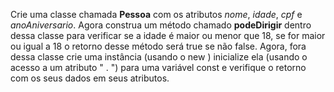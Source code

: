 Crie uma classe chamada **Pessoa** com os atributos _nome_, _idade_, _cpf_ e _anoAniversario_. Agora construa um método chamado **podeDirigir** dentro dessa classe para verificar se a idade é maior ou menor que 18, se for maior ou igual a 18 o retorno desse método será true se não false. Agora, fora dessa classe crie uma instância (usando o new ) inicialize ela (usando o acesso a um atributo " . ") para uma variável const e verifique o retorno com os seus dados em seus atributos.
